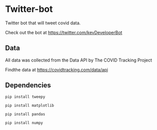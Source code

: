 # Twitter-bot

Twitter bot that will tweet covid data.

Check out the bot at https://twitter.com/kevDeveloperBot

## Data

All data was collected from the Data API by The COVID Tracking Project

Findthe data at https://covidtracking.com/data/api

## Dependencies

```
pip install tweepy
```

```
pip install matplotlib
```

```
pip install pandas
```

```
pip install numpy
```
